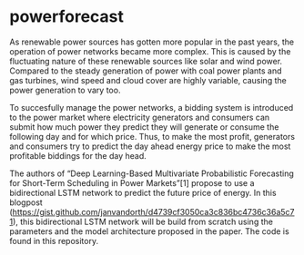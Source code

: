 # powerforecast


As renewable power sources has gotten more popular in the past years, the operation of power networks became more complex. This is caused by the fluctuating nature of these renewable sources like solar and wind power. Compared to the steady generation of power with coal power plants and gas turbines, wind speed and cloud cover are highly variable, causing the power generation to vary too.

To succesfully manage the power networks, a bidding system is introduced to the power market where electricity generators and consumers can submit how much power they predict they will generate or consume the following day and for which price. Thus, to make the most profit, generators and consumers try to predict the day ahead energy price to make the most profitable biddings for the day head.

The authors of “Deep Learning-Based Multivariate Probabilistic Forecasting for Short-Term Scheduling in Power Markets”[1] propose to use a bidirectional LSTM network to predict the future price of energy. In this blogpost (https://gist.github.com/janvandorth/d4739cf3050ca3c836bc4736c36a5c71), this bidirectional LSTM network will be build from scratch using the parameters and the model architecture proposed in the paper. The code is found in this repository.
